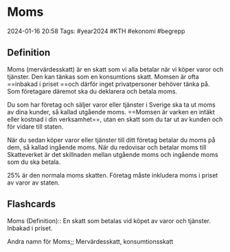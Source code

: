 # Moms

2024-01-16 20:58
Tags: #year2024 #KTH #ekonomi #begrepp

## Definition

Moms (mervärdesskatt) är en skatt som vi alla betalar när vi köper varor och tjänster. Den kan tänkas som en konsumtions skatt. Momsen är ofta ==inbakad i priset ==och därför inget privatpersoner behöver tänka på. Som företagare däremot ska du deklarera och betala moms.

Du som har företag och säljer varor eller tjänster i Sverige ska ta ut moms av dina kunder, så kallad utgående moms. ==Momsen är varken en intäkt eller kostnad i din verksamhet==, utan en skatt som du tar ut av kunden och för vidare till staten.

När du sedan köper varor eller tjänster till ditt företag betalar du moms på dem, så kallad ingående moms. När du redovisar och betalar moms till Skatteverket är det skillnaden mellan utgående moms och ingående moms som du ska betala.

25% är den normala moms skatten. Företag måste inkludera moms i priset av varor av staten.

## Flashcards

Moms (Definition):: En skatt som betalas vid köpet av varor och tjänster. Inbakad i priset.
<!--SR:!2024-01-25,3,252!2024-01-26,4,272-->

Andra namn för Moms;; Mervärdesskatt, konsumtionsskatt
<!--SR:!2024-01-25,4,270!2024-01-26,4,272-->
